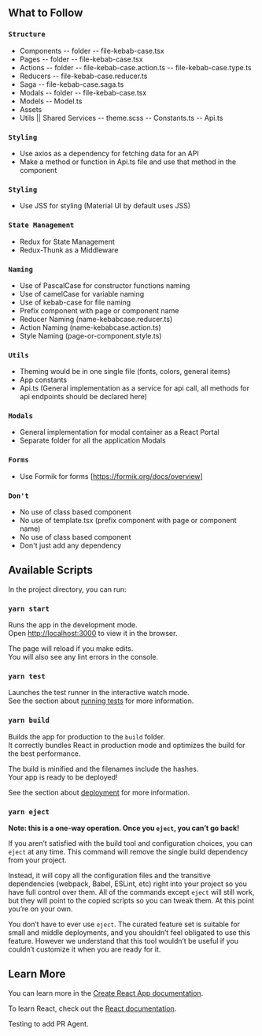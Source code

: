 ## What to Follow

### `Structure`

- Components
  -- folder
  -- file-kebab-case.tsx
- Pages
  -- folder
  -- file-kebab-case.tsx
- Actions
  -- folder
  -- file-kebab-case.action.ts
  -- file-kebab-case.type.ts
- Reducers
  -- file-kebab-case.reducer.ts
- Saga
  -- file-kebab-case.saga.ts
- Modals
  -- folder
  -- file-kebab-case.tsx
- Models
  -- Model.ts
- Assets
- Utils || Shared Services
  -- theme.scss
  -- Constants.ts
  -- Api.ts

### `Styling`

- Use axios as a dependency for fetching data for an API
- Make a method or function in Api.ts file and use that method in the component

### `Styling`

- Use JSS for styling (Material UI by default uses JSS)

### `State Management`

- Redux for State Management
- Redux-Thunk as a Middleware

### `Naming`

- Use of PascalCase for constructor functions naming
- Use of camelCase for variable naming
- Use of kebab-case for file naming
- Prefix component with page or component name
- Reducer Naming (name-kebabcase.reducer.ts)
- Action Naming (name-kebabcase.action.ts)
- Style Naming (page-or-component.style.ts)

### `Utils`

- Theming would be in one single file (fonts, colors, general items)
- App constants
- Api.ts (General implementation as a service for api call, all methods for api endpoints should be declared here)

### `Modals`

- General implementation for modal container as a React Portal
- Separate folder for all the application Modals

### `Forms`

- Use Formik for forms [https://formik.org/docs/overview]

### `Don't`

- No use of class based component
- No use of template.tsx (prefix component with page or component name)
- No use of class based component
- Don't just add any dependency

## Available Scripts

In the project directory, you can run:

### `yarn start`

Runs the app in the development mode.<br />
Open [http://localhost:3000](http://localhost:3000) to view it in the browser.

The page will reload if you make edits.<br />
You will also see any lint errors in the console.

### `yarn test`

Launches the test runner in the interactive watch mode.<br />
See the section about [running tests](https://facebook.github.io/create-react-app/docs/running-tests) for more information.

### `yarn build`

Builds the app for production to the `build` folder.<br />
It correctly bundles React in production mode and optimizes the build for the best performance.

The build is minified and the filenames include the hashes.<br />
Your app is ready to be deployed!

See the section about [deployment](https://facebook.github.io/create-react-app/docs/deployment) for more information.

### `yarn eject`

**Note: this is a one-way operation. Once you `eject`, you can’t go back!**

If you aren’t satisfied with the build tool and configuration choices, you can `eject` at any time. This command will remove the single build dependency from your project.

Instead, it will copy all the configuration files and the transitive dependencies (webpack, Babel, ESLint, etc) right into your project so you have full control over them. All of the commands except `eject` will still work, but they will point to the copied scripts so you can tweak them. At this point you’re on your own.

You don’t have to ever use `eject`. The curated feature set is suitable for small and middle deployments, and you shouldn’t feel obligated to use this feature. However we understand that this tool wouldn’t be useful if you couldn’t customize it when you are ready for it.

## Learn More

You can learn more in the [Create React App documentation](https://facebook.github.io/create-react-app/docs/getting-started).

To learn React, check out the [React documentation](https://reactjs.org/).

Testing to add PR Agent.
